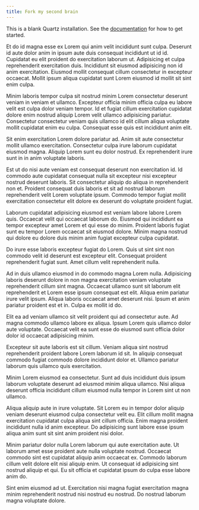 ```yaml
---
title: Fork my second brain
---
```


This is a blank Quartz installation.
See the [documentation](https://quartz.jzhao.xyz) for how to get started.

Et do id magna esse ex Lorem qui anim velit incididunt sunt culpa. Deserunt id aute dolor anim in ipsum aute duis consequat incididunt ut id id. Cupidatat eu elit proident do exercitation laborum ut. Adipisicing et culpa reprehenderit exercitation duis. Incididunt sit eiusmod adipisicing non id anim exercitation. Eiusmod mollit consequat cillum consectetur in excepteur occaecat. Mollit ipsum aliqua cupidatat sunt Lorem eiusmod id mollit sit sint enim culpa.

Minim laboris tempor culpa sit nostrud minim Lorem consectetur deserunt veniam in veniam et ullamco. Excepteur officia minim officia culpa eu labore velit est culpa dolor veniam tempor. Id et fugiat cillum exercitation cupidatat dolore enim nostrud aliquip Lorem velit ullamco adipisicing pariatur. Consectetur consectetur veniam quis ullamco id elit cillum aliqua voluptate mollit cupidatat enim eu culpa. Consequat esse quis est incididunt anim elit.

Sit enim exercitation Lorem dolore pariatur ad. Anim sit aute consectetur mollit ullamco exercitation. Consectetur culpa irure laborum cupidatat eiusmod magna. Aliquip Lorem sunt eu dolor nostrud. Ex reprehenderit irure sunt in in anim voluptate laboris.

Est ut do nisi aute veniam est consequat deserunt non exercitation id. Id commodo aute cupidatat consequat nulla sit excepteur nisi excepteur nostrud deserunt laboris. Sit consectetur aliquip do aliqua in reprehenderit non et. Proident consequat duis laboris et sit ad nostrud laborum reprehenderit velit Lorem voluptate ipsum. Commodo tempor fugiat mollit exercitation consectetur elit dolore ex deserunt do voluptate proident fugiat.

Laborum cupidatat adipisicing eiusmod est veniam labore labore Lorem quis. Occaecat velit qui occaecat laborum do. Eiusmod qui incididunt ea tempor excepteur amet Lorem et qui esse do minim. Proident laboris fugiat sunt eu tempor Lorem occaecat sit eiusmod dolore. Minim magna nostrud qui dolore eu dolore duis minim anim fugiat excepteur culpa cupidatat.

Do irure esse laboris excepteur fugiat do Lorem. Quis ut sint sint non commodo velit id deserunt est excepteur elit. Consequat proident reprehenderit fugiat sunt. Amet cillum velit reprehenderit nulla.

Ad in duis ullamco eiusmod in do commodo magna Lorem nulla. Adipisicing laboris deserunt dolore in non magna exercitation veniam voluptate reprehenderit cillum sint magna. Occaecat ullamco sunt sit laborum elit reprehenderit et Lorem esse ipsum consequat est elit. Aliqua enim pariatur irure velit ipsum. Aliqua laboris occaecat amet deserunt nisi. Ipsum et anim pariatur proident est et in. Culpa ex mollit id do.

Elit ea ad veniam ullamco sit velit proident qui ad consectetur aute. Ad magna commodo ullamco labore ex aliqua. Ipsum Lorem quis ullamco dolor aute voluptate. Occaecat velit ea sunt esse do eiusmod sunt officia dolor dolor id occaecat adipisicing minim.

Excepteur sit aute laboris est sit cillum. Veniam aliqua sint nostrud reprehenderit proident labore Lorem laborum id sit. In aliquip consequat commodo fugiat commodo dolore incididunt dolor et. Ullamco pariatur laborum quis ullamco quis exercitation.

Minim Lorem eiusmod ea consectetur. Sunt ad duis incididunt duis ipsum laborum voluptate deserunt ad eiusmod minim aliqua ullamco. Nisi aliqua deserunt officia incididunt cillum eiusmod nulla tempor in Lorem sint ut non ullamco.

Aliqua aliquip aute in irure voluptate. Sit Lorem eu in tempor dolor aliquip veniam deserunt eiusmod culpa consectetur velit eu. Elit cillum mollit magna exercitation cupidatat culpa aliqua sint cillum officia. Enim magna proident incididunt nulla id anim excepteur. Do adipisicing sunt labore esse ipsum aliqua anim sunt sit sint anim proident nisi dolor.

Minim pariatur dolor nulla Lorem laborum qui aute exercitation aute. Ut laborum amet esse proident aute nulla voluptate nostrud. Occaecat commodo sint est cupidatat aliquip anim occaecat ex. Commodo laborum cillum velit dolore elit nisi aliquip enim. Ut consequat id adipisicing sint nostrud aliquip et qui. Eu sit officia et cupidatat ipsum do culpa esse labore anim do.

Sint enim eiusmod ad ut. Exercitation nisi magna fugiat exercitation magna minim reprehenderit nostrud nisi nostrud eu nostrud. Do nostrud laborum magna voluptate dolore.
